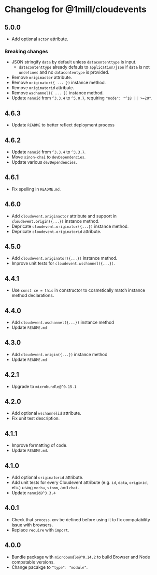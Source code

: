 # Changelog for @1mill/cloudevents

## 5.0.0

* Add optional `actor` attribute.

### Breaking changes

* JSON stringify `data` by default unless `datacontenttype` is input.
  * `datacontenttype` already defauls to `application/json` if `data` is not `undefined` and no `datacontentype` is provided.
* Remove `originactor` attribute.
* Remove `originator({ ... })` instance method.
* Remove `originatorid` attribute.
* Remove `wschannel({ ... })` instance method.
* Update `nanoid` from `^3.3.4` to `^5.0.7`, requiring `"node": "^18 || >=20"`.

## 4.6.3

* Update `README` to better reflect deployment process

## 4.6.2

* Update `nanoid` from `^3.3.4` to `^3.3.7`.
* Move `sinon-chai` to `devDependencies`.
* Update various `devDependencies`.

## 4.6.1

* Fix spelling in `README.md`.

## 4.6.0

* Add `cloudevent.originactor` attribute and support in `cloudevent.origin({...})` instance method.
* Depricate `cloudevent.originator({...})` instance method.
* Depricate `cloudevent.originatorid` attribute.

## 4.5.0

* Add `cloudevent.originator({...})` instance method.
* Improve unit tests for `cloudevent.wschannel({...})`.

## 4.4.1

* Use `const ce = this` in constructor to cosmetically match instance method declarations.

## 4.4.0

* Add `cloudevent.wschannel({...})` instance method
* Update `README.md`

## 4.3.0

* Add `cloudevent.origin({...})` instance method
* Update `README.md`

## 4.2.1

* Upgrade to `microbundle@^0.15.1`

## 4.2.0

* Add optional `wschannelid` attribute.
* Fix unit test description.

## 4.1.1

* Improve formatting of code.
* Update `README.md`.

## 4.1.0

* Add optional `originatorid` attribute.
* Add unit tests for every Cloudevent attribute (e.g. `id`, `data`, `originid`, etc.) using `mocha`, `sinon`, and `chai`.
* Update `nanoid@^3.3.4`

## 4.0.1

* Check that `process.env` be defined before using it to fix compatability issue with browsers.
* Replace `require` with `import`.

## 4.0.0

* Bundle package with `microbundle@^0.14.2` to build Browser and Node compatable versions.
* Change pacakge to `"type": "module"`.
